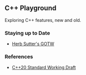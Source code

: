 ## C++ Playground

Exploring C++ features, new and old.

### Staying up to Date

- [Herb Sutter's GOTW](https://herbsutter.com/category/c/gotw/)

### References 

- [C++20 Standard Working Draft](LocalResources/CppStd.pdf)
